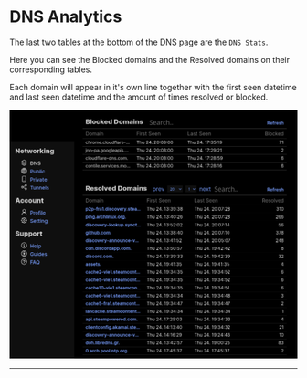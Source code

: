 # DNS Analytics

The last two tables at the bottom of the DNS page are the `DNS Stats`.

Here you can see the Blocked domains and the Resolved domains on their 
corresponding tables.  

Each domain will appear in it's own line together with the first seen 
datetime and last seen datetime and the amount of times resolved or blocked.

![DNS Stats](https://raw.githubusercontent.com/tunnels-is/media/master/v3/guides/dns/dns-analytics-0.png)

---

